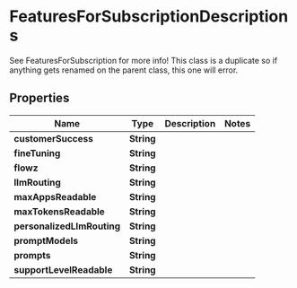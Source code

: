 

# FeaturesForSubscriptionDescriptions

See FeaturesForSubscription for more info! This class is a duplicate so if anything gets renamed on the parent class, this one will error.

## Properties

| Name | Type | Description | Notes |
|------------ | ------------- | ------------- | -------------|
|**customerSuccess** | **String** |  |  |
|**fineTuning** | **String** |  |  |
|**flowz** | **String** |  |  |
|**llmRouting** | **String** |  |  |
|**maxAppsReadable** | **String** |  |  |
|**maxTokensReadable** | **String** |  |  |
|**personalizedLlmRouting** | **String** |  |  |
|**promptModels** | **String** |  |  |
|**prompts** | **String** |  |  |
|**supportLevelReadable** | **String** |  |  |



